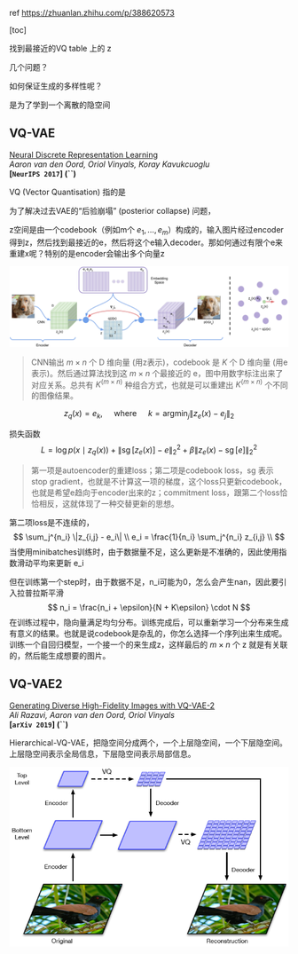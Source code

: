 ref https://zhuanlan.zhihu.com/p/388620573



[toc]





找到最接近的VQ table 上的 z





几个问题？

如何保证生成的多样性呢？



是为了学到一个离散的隐空间

## VQ-VAE

[Neural Discrete Representation Learning](https://arxiv.org/abs/1711.00937)  
*Aaron van den Oord, Oriol Vinyals, Koray Kavukcuoglu*  
**[`NeurIPS 2017`] (``)** 

VQ (Vector Quantisation) 指的是 

为了解决过去VAE的“后验崩塌” (posterior collapse) 问题，



z空间是由一个codebook（例如m个 $e_1, \dots, e_m$）构成的，输入图片经过encoder得到z，然后找到最接近的e，然后将这个e输入decoder。那如何通过有限个e来重建x呢？特别的是encoder会输出多个向量z

![image-20220503213714623](https://raw.githubusercontent.com/yzy1996/Image-Hosting/master/image-20220503213714623.png)

> CNN输出 $m \times n$ 个 D 维向量 (用z表示)，codebook 是 $K$ 个 D 维向量 (用e表示)。然后通过算法找到这 $m \times n$ 个最接近的 e，图中用数字标注出来了对应关系。总共有 $K^{(m\times n)}$ 种组合方式，也就是可以重建出 $K^{(m\times n)}$ 个不同的图像结果。

$$
z_{q}(x)=e_{k}, \quad \text { where } \quad k=\operatorname{argmin}_{j}\left\|z_{e}(x)-e_{j}\right\|_{2}
$$

损失函数
$$
L=\log p\left(x \mid z_{q}(x)\right)+\left\|\operatorname{sg}\left[z_{e}(x)\right]-e\right\|_{2}^{2}+\beta\left\|z_{e}(x)-\operatorname{sg}[e]\right\|_{2}^{2}
$$

> 第一项是autoencoder的重建loss；第二项是codebook loss，sg 表示 stop gradient，也就是不计算这一项的梯度，这个loss只更新codebook，也就是希望e趋向于encoder出来的z；commitment loss，跟第二个loss恰恰相反，这就体现了一种交替更新的思想。



第二项loss是不连续的，
$$
\sum_j^{n_i} \|z_{i,j} - e_i\|
\\
e_i = \frac{1}{n_i} \sum_j^{n_i} z_{i,j}
\\
$$
当使用minibatches训练时，由于数据量不足，这么更新是不准确的，因此使用指数滑动平均来更新 e_i



但在训练第一个step时，由于数据不足，n_i可能为0，怎么会产生nan，因此要引入拉普拉斯平滑
$$
n_i = \frac{n_i + \epsilon}{N + K\epsilon} \cdot N
$$
在训练过程中，隐向量满足均匀分布。训练完成后，可以重新学习一个分布来生成有意义的结果。也就是说codebook是杂乱的，你怎么选择一个序列出来生成呢。训练一个自回归模型，一个接一个的来生成z，这样最后的 $m \times n$ 个 z 就是有关联的，然后能生成想要的图片。







## VQ-VAE2

[Generating Diverse High-Fidelity Images with VQ-VAE-2](https://arxiv.org/abs/1906.00446)  
*Ali Razavi, Aaron van den Oord, Oriol Vinyals*  
**[`arXiv 2019`] (``)** 



Hierarchical-VQ-VAE，把隐空间分成两个，一个上层隐空间，一个下层隐空间。上层隐空间表示全局信息，下层隐空间表示局部信息。

![image-20220504001117815](https://raw.githubusercontent.com/yzy1996/Image-Hosting/master/image-20220504001117815.png)

